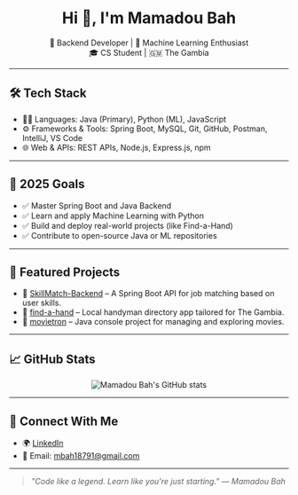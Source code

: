 <h1 align="center">Hi 👋, I'm Mamadou Bah</h1>

<p align="center">
  🧠 Backend Developer | 🧩 Machine Learning Enthusiast <br>
  🎓 CS Student | 🇬🇲 The Gambia 
</p>

---

## 🛠️ Tech Stack

- 👨‍💻 Languages: Java (Primary), Python (ML), JavaScript 
- ⚙️ Frameworks & Tools: Spring Boot, MySQL, Git, GitHub, Postman, IntelliJ, VS Code
- 🌐 Web & APIs: REST APIs, Node.js, Express.js, npm

---

## 🎯 2025 Goals

- ✅ Master Spring Boot and Java Backend
- ✅ Learn and apply Machine Learning with Python
- ✅ Build and deploy real-world projects (like Find-a-Hand)
- ✅ Contribute to open-source Java or ML repositories

---

## 🚀 Featured Projects

- 🔗 [SkillMatch-Backend](https://github.com/Mamadou8bah/SkillMatch-Backend) – A Spring Boot API for job matching based on user skills.
- 🔗 [find-a-hand](https://github.com/Mamadou8bah/find-a-hand) – Local handyman directory app tailored for The Gambia.
- 🔗 [movietron](https://github.com/Mamadou8bah/movietron) – Java console project for managing and exploring movies.

---

## 📈 GitHub Stats

<p align="center">
  <img src="https://github-readme-stats.vercel.app/api?username=Mamadou8bah&show_icons=true&theme=react" alt="Mamadou Bah's GitHub stats" />
</p>

---

## 🤝 Connect With Me

- 🌍 [LinkedIn](https://www.linkedin.com/in/mamadou-bah-821543249/)
- 📧 Email: mbah18791@gmail.com

---

> *"Code like a legend. Learn like you're just starting." — Mamadou Bah*

